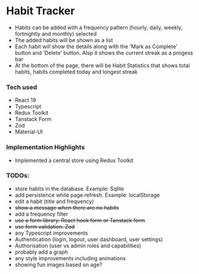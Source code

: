 # Habit Tracker

- Habits can be added with a frequency pattern (hourly, daily, weekly, fortnightly and monthly) selected
- The added habits will be shown as a list
- Each habit will show the details along with the 'Mark as Complete' button and 'Delete' button. Alsp it shows the current streak as a progess bar
- At the bottom of the page, there will be Habit Statistics that shows total habits, habits completed today and longest streak

### Tech used

- React 19
- Typescript
- Redux Toolkit
- Tanstack Form
- Zod
- Material-UI

### Implementation Highlights

- Implemented a central store using Redux Toolkit

### TODOs:

- store habits in the database. Example: Sqlite
- add persistence while page refresh. Example: localStorage
- edit a habit (title and frequency)
- ~~show a message when there are no habits~~
- add a frequency filter
- ~~use a form library. React hook form or Tanstack form~~
- ~~use form validation. Zod~~
- any Typescript improvements
- Authentication (login, logout, user dashboard, user settings)
- Authorisation (user vs admin roles and capabilities)
- probably add a graph
- any style improvements including animations
- showing fun images based on age?
